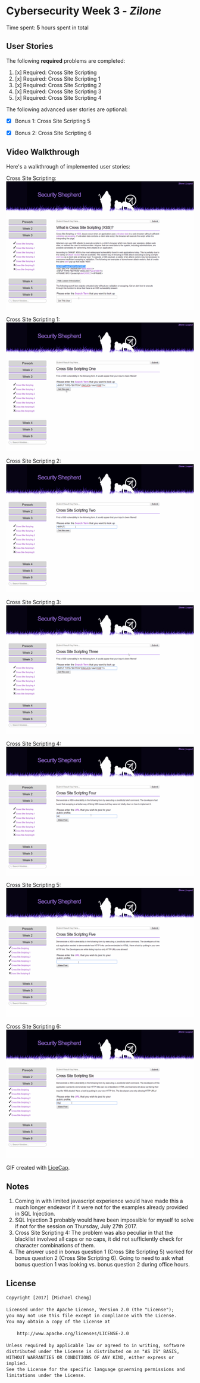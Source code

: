 # Cybersecurity Week 3 - *Zilone* 

Time spent: **5** hours spent in total 

## User Stories

The following **required** problems are completed:

1. [x]  Required: Cross Site Scripting
2. [x]  Required: Cross Site Scripting 1
3. [x]  Required: Cross Site Scripting 2
4. [x]  Required: Cross Site Scripting 3
5. [x]  Required: Cross Site Scripting 4

The following advanced user stories are optional:

* [x]  Bonus 1: Cross Site Scripting 5
* [x]  Bonus 2: Cross Site Scripting 6


## Video Walkthrough

Here's a walkthrough of implemented user stories:

Cross Site Scripting:
<img src='Cross Site Scripting.gif' title='Cross Site Scripting' width='' alt='' />

Cross Site Scripting 1:
<img src='Cross Site Scripting 1.gif' title='Cross Site Scripting 1' width='' alt='' />

Cross Site Scripting 2:
<img src='Cross Site Scripting 2.gif' title='Cross Site Scripting 2' width='' alt='' />

Cross Site Scripting 3:
<img src='Cross Site Scripting 3.gif' title='Cross Site Scripting 3' width='' alt='' />

Cross Site Scripting 4:
<img src='Cross Site Scripting 4.gif' title='Cross Site Scripting 4' width='' alt='' />

Cross Site Scripting 5:
<img src='Cross Site Scripting 5.gif' title='Cross Site Scripting 5' width='' alt='' />

Cross Site Scripting 6:
<img src='Cross Site Scripting 6.gif' title='Cross Site Scripting 6' width='' alt='' />

GIF created with [LiceCap](http://www.cockos.com/licecap/).

## Notes

1. Coming in with limited javascript experience would have made this a much longer endeavor if it were not for the examples already provided in SQL Injection. 
2. SQL Injection 3 probably would have been impossible for myself to solve if not for the session on Thursday, July 27th 2017. 
3. Cross Site Scripting 4: The problem was also peculiar in that the blacklist involved all caps or no caps, it did not sufficiently check for character combinations of them.  
4. The answer used in bonus question 1 (Cross Site Scripting 5) worked for bonus question 2 (Cross Site Scripting 6). Going to need to ask what bonus question 1 was looking vs. bonus question 2 during office hours.
## License

    Copyright [2017] [Michael Cheng]

    Licensed under the Apache License, Version 2.0 (the "License");
    you may not use this file except in compliance with the License.
    You may obtain a copy of the License at

        http://www.apache.org/licenses/LICENSE-2.0

    Unless required by applicable law or agreed to in writing, software
    distributed under the License is distributed on an "AS IS" BASIS,
    WITHOUT WARRANTIES OR CONDITIONS OF ANY KIND, either express or implied.
    See the License for the specific language governing permissions and
    limitations under the License.
